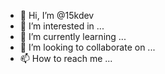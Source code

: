 - 👋 Hi, I’m @15kdev
- 👀 I’m interested in ...
- 🌱 I’m currently learning ...
- 💞️ I’m looking to collaborate on ...
- 📫 How to reach me ...

<!---
15kdev/15kdev is a ✨ special ✨ repository because its `README.md` (this file) appears on your GitHub profile.
You can click the Preview link to take a look at your changes.
--->
